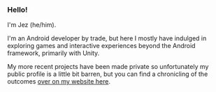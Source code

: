 <!--
**Ninjars/Ninjars** is a ✨ _special_ ✨ repository because its `README.md` (this file) appears on your GitHub profile.

Here are some ideas to get you started:

- 🔭 I’m currently working on ...
- 🌱 I’m currently learning ...
- 👯 I’m looking to collaborate on ...
- 🤔 I’m looking for help with ...
- 💬 Ask me about ...
- 📫 How to reach me: ...
- 😄 Pronouns: ...
- ⚡ Fun fact: ...
-->
### Hello!
I'm Jez (he/him). 

I'm an Android developer by trade, but here I mostly have indulged in exploring games and interactive experiences beyond the Android framework, primarily with Unity.

My more recent projects have been made private so unfortunately my public profile is a little bit barren, but you can find a chronicling of the outcomes [over on my website here](https://jeremystevens.net).
